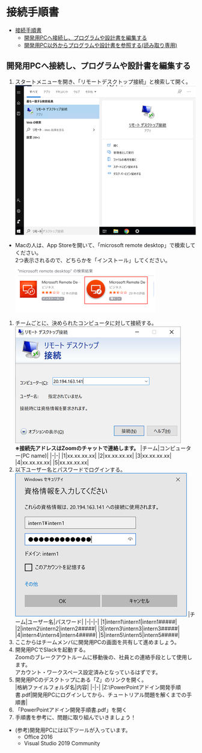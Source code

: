 # 接続手順書
- [接続手順書](#接続手順書)
  - [開発用PCへ接続し、プログラムや設計書を編集する](#開発用pcへ接続しプログラムや設計書を編集する)
  - [開発用PC以外からプログラムや設計書を参照する(読み取り専用)](#開発用pc以外からプログラムや設計書を参照する読み取り専用)

## 開発用PCへ接続し、プログラムや設計書を編集する
1. スタートメニューを開き、「リモートデスクトップ接続」と検索して開く。  
  ![リモートデスクトップ接続](img/remote.png)

  * Macの人は、App Storeを開いて、「microsoft remote desktop」で検索してください。  
    2つ表示されるので、どちらかを「インストール」してください。  
  ![Macリモートデスクトップ接続](img/mac_remote.png)

1. チームごとに、決められたコンピュータに対して接続する。  
  ![リモートデスクトップ接続2](img/remote2.png)  
  __※接続先アドレスはZoomのチャットで連絡します。__
    |チーム|コンピューター(PC name)|
    |-|-|
    |1|xx.xx.xx.xx|
    |2|xx.xx.xx.xx|
    |3|xx.xx.xx.xx|
    |4|xx.xx.xx.xx|
    |5|xx.xx.xx.xx|
1. 以下ユーザー名とパスワードでログインする。  
  ![リモートデスクトップ接続3](img/remote3.png)
    |チーム|ユーザー名|パスワード|
    |-|-|-|
    |1|intern1\intern1|intern1#####|
    |2|intern2\intern2|intern2#####|
    |3|intern3\intern3|intern3#####|
    |4|intern4\intern4|intern4#####|
    |5|intern5\intern5|intern5#####|
1. ここからはチームメンバに開発用PCの画面を共有して進めましょう。
1. 開発用PCでSlackを起動する。  
  Zoomのブレークアウトルームに移動後の、社員との連絡手段として使用します。  
  アカウント・ワークスペース設定済みとなっているはずです。
1. 開発用PCのデスクトップにある「Z」のリンクを開く。  
    |格納ファイルフォルダ名|内容|
    |-|-|
    |Z:\PowerPointアドイン開発手順書.pdf|開発用PCにログインしてから、チュートリアル問題を解くまでの手順書|
1. 「PowerPointアドイン開発手順書.pdf」を開く
1. 手順書を参考に、問題に取り組んでいきましょう！
* (参考)開発用PCには以下ツールが入っています。
  * Office 2016
  * Visual Studio 2019 Community

